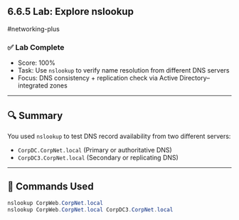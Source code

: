 ## 6.6.5 Lab: Explore nslookup  
#networking-plus

### ✅ Lab Complete  
- Score: 100%  
- Task: Use `nslookup` to verify name resolution from different DNS servers  
- Focus: DNS consistency + replication check via Active Directory–integrated zones  

---

## 🔍 Summary

You used `nslookup` to test DNS record availability from two different servers:
- `CorpDC.CorpNet.local` (Primary or authoritative DNS)
- `CorpDC3.CorpNet.local` (Secondary or replicating DNS)

---

## 🔧 Commands Used

```powershell
nslookup CorpWeb.CorpNet.local
nslookup CorpWeb.CorpNet.local CorpDC3.CorpNet.local
